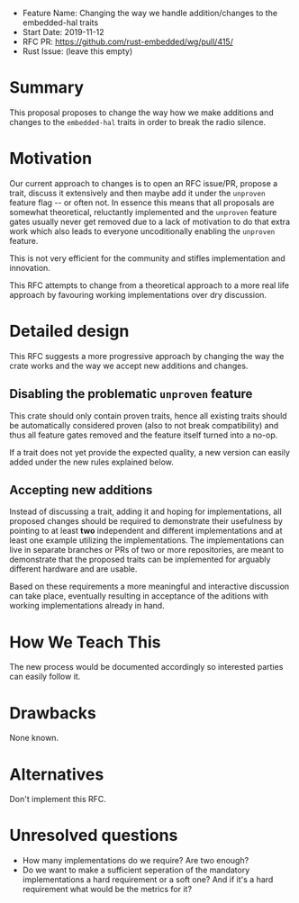 - Feature Name: Changing the way we handle addition/changes to the embedded-hal traits
- Start Date: 2019-11-12
- RFC PR: https://github.com/rust-embedded/wg/pull/415/
- Rust Issue: (leave this empty)

# Summary
[summary]: #summary

This proposal proposes to change the way how we make additions and changes to the `embedded-hal` traits in order to break the radio silence.

# Motivation
[motivation]: #motivation

Our current approach to changes is to open an RFC issue/PR, propose a trait, discuss it extensively and then maybe add it under the `unproven` feature flag -- or often not. In essence this means that all proposals are somewhat theoretical, reluctantly implemented and the `unproven` feature gates usually never get removed due to a lack of motivation to do that extra work which also leads to everyone uncoditionally enabling the `unproven` feature.

This is not very efficient for the community and stifles implementation and innovation.
 
This RFC attempts to change from a theoretical approach to a more real life approach by favouring working implementations over dry discussion.

# Detailed design
[design]: #detailed-design

This RFC suggests a more progressive approach by changing the way the crate works and the way we accept new additions and changes.

## Disabling the problematic `unproven` feature

This crate should only contain proven traits, hence all existing traits should be automatically considered proven (also to not break compatibility) and thus all feature gates removed and the feature itself turned into a no-op.

If a trait does not yet provide the expected quality, a new version can easily added under the new rules explained below.

## Accepting new additions

Instead of discussing a trait, adding it and hoping for implementations, all proposed changes should be required to demonstrate their usefulness by pointing to at least **two** independent and different implementations and at least one example utilizing the implementations. The implementations can live in separate branches or PRs of two or more repositories, are meant to demonstrate that the proposed traits can be implemented for arguably different hardware and are usable.

Based on these requirements a more meaningful and interactive discussion can take place, eventually resulting in acceptance of the aditions with working implementations already in hand.

# How We Teach This
[how-we-teach-this]: #how-we-teach-this

The new process would be documented accordingly so interested parties can easily follow it.

# Drawbacks
[drawbacks]: #drawbacks

None known.

# Alternatives
[alternatives]: #alternatives

Don't implement this RFC.

# Unresolved questions
[unresolved]: #unresolved-questions

* How many implementations do we require? Are two enough?
* Do we want to make a sufficient seperation of the mandatory implementations a hard requirement or a soft one? And if it's a hard requirement what would be the metrics for it?
